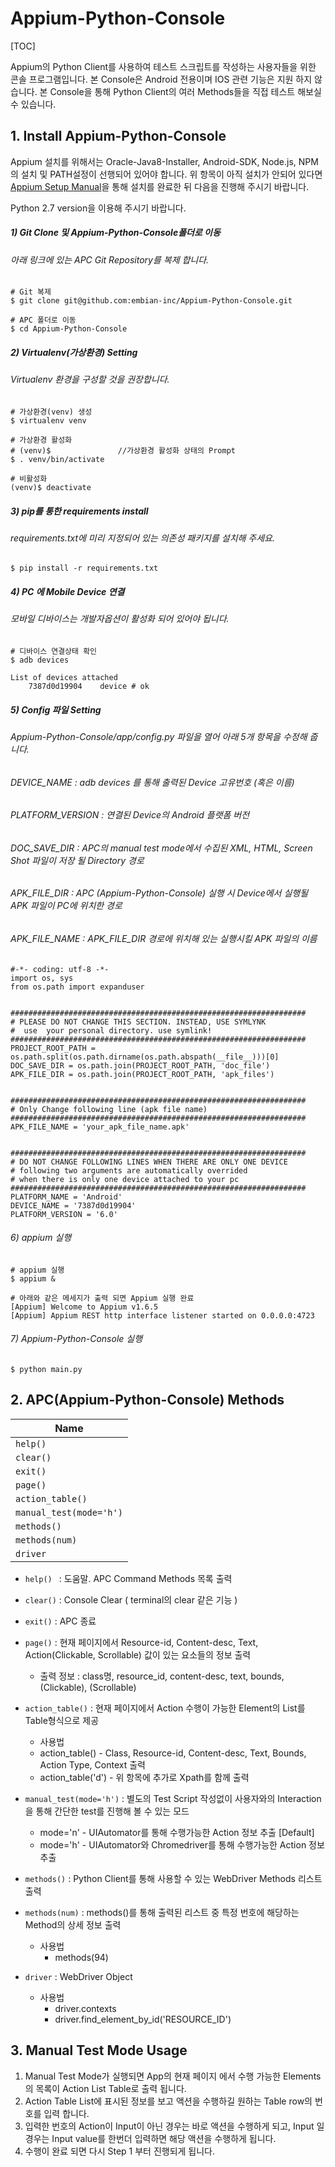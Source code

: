 # Appium-Python-Console

[TOC]


Appium의 Python Client를 사용하여 테스트 스크립트를 작성하는 사용자들을 위한 콘솔 프로그램입니다.
본 Console은 Android 전용이며 IOS 관련 기능은 지원 하지 않습니다.
본 Console을 통해 Python Client의 여러 Methods들을 직접 테스트 해보실 수 있습니다.


## 1. Install Appium-Python-Console

Appium 설치를 위해서는 Oracle-Java8-Installer, Android-SDK, Node.js, NPM 의 설치 및 PATH설정이 선행되어 있어야 합니다.
위 항목이 아직 설치가 안되어 있다면 [Appium Setup Manual](https://github.com/embian-inc/Appium-Python-Console/blob/master/README-AppiumSetup.md)을 통해 설치를 완료한 뒤 다음을 진행해 주시기 바랍니다.

Python 2.7 version을 이용해 주시기 바랍니다.

##### 1) Git Clone 및 Appium-Python-Console폴더로 이동

###### 아래 링크에 있는 APC Git Repository를 복제 합니다.

```
# Git 복제
$ git clone git@github.com:embian-inc/Appium-Python-Console.git

# APC 폴더로 이동
$ cd Appium-Python-Console
```

##### 2) Virtualenv(가상환경) Setting

###### Virtualenv 환경을 구성할 것을 권장합니다.

```
# 가상환경(venv) 생성
$ virtualenv venv

# 가상환경 활성화
# (venv)$				//가상환경 활성화 상태의 Prompt
$ . venv/bin/activate

# 비활성화
(venv)$ deactivate

```

##### 3) pip를 통한 requirements install

###### requirements.txt에 미리 지정되어 있는 의존성 패키지를 설치해 주세요.


```
$ pip install -r requirements.txt
```

##### 4) PC 에 Mobile Device 연결

###### 모바일 디바이스는 개발자옵션이 활성화 되어 있어야 됩니다.

```
# 디바이스 연결상태 확인
$ adb devices

List of devices attached
	7387d0d19904	device # ok
```

##### 5) Config 파일 Setting

###### Appium-Python-Console/app/config.py 파일을 열어 아래 5개 항목을 수정해 줍니다.

###### DEVICE_NAME : adb devices 를 통해 출력된 Device 고유번호 (혹은 이름)
###### PLATFORM_VERSION : 연결된 Device의 Android 플랫폼 버전
###### DOC_SAVE_DIR : APC의 manual test mode에서 수집된 XML, HTML, Screen Shot 파일이 저장 될 Directory 경로
###### APK_FILE_DIR : APC (Appium-Python-Console) 실행 시 Device에서 실행될 APK 파일이 PC에 위치한 경로
###### APK_FILE_NAME : APK_FILE_DIR 경로에 위치해 있는 실행시킬 APK 파일의 이름

```
#-*- coding: utf-8 -*-
import os, sys
from os.path import expanduser


##################################################################
# PLEASE DO NOT CHANGE THIS SECTION. INSTEAD, USE SYMLYNK
#  use  your personal directory. use symlink!
##################################################################
PROJECT_ROOT_PATH = os.path.split(os.path.dirname(os.path.abspath(__file__)))[0]
DOC_SAVE_DIR = os.path.join(PROJECT_ROOT_PATH, 'doc_file')
APK_FILE_DIR = os.path.join(PROJECT_ROOT_PATH, 'apk_files')


##################################################################
# Only Change following line (apk file name)
##################################################################
APK_FILE_NAME = 'your_apk_file_name.apk'


##################################################################
# DO NOT CHANGE FOLLOWING LINES WHEN THERE ARE ONLY ONE DEVICE
# following two arguments are automatically overrided
# when there is only one device attached to your pc
##################################################################
PLATFORM_NAME = 'Android'
DEVICE_NAME = '7387d0d19904'
PLATFORM_VERSION = '6.0'

```



###### 6) appium 실행
```
# appium 실행
$ appium &

# 아래와 같은 메세지가 출력 되면 Appium 실행 완료
[Appium] Welcome to Appium v1.6.5
[Ap﻿pium] Appium REST http interface listener started on 0.0.0.0:4723

```

###### 7) Appium-Python-Console 실행

```
$ python main.py
```



## 2. APC(Appium-Python-Console) Methods

| Name |
|------|
| ```help()```|
| ```clear()```|
| ```exit()```|
| ```page()```|
| ```action_table()```|
| ```manual_test(mode='h')```|
| ```methods()```|
| ```methods(num)```|
| ```driver```|



* ```help() ``` : 도움말. APC Command Methods 목록 출력
* ```clear()``` : Console Clear ( terminal의 clear 같은 기능 )
* ```exit()``` : APC 종료
* ```page()``` : 현재 페이지에서 Resource-id, Content-desc, Text, Action(Clickable, Scrollable) 값이 있는 요소들의 정보 출력
  * 출력 정보 : class명, resource_id, content-desc, text, bounds, (Clickable), (Scrollable)
* ```action_table()``` : 현재 페이지에서 Action 수행이 가능한 Element의 List를 Table형식으로 제공
	* 사용법
  	* action_table() - Class, Resource-id, Content-desc, Text, Bounds, Action Type, Context 출력
  	* action_table('d') - 위 항목에 추가로 Xpath를 함께 출력

* ```manual_test(mode='h')``` : 별도의 Test Script 작성없이 사용자와의 Interaction을 통해 간단한 test를 진행해 볼 수 있는 모드
  * mode='n' - UIAutomator를 통해 수행가능한 Action 정보 추출 [Default]
  * mode='h' - UIAutomator와 Chromedriver를 통해 수행가능한 Action 정보 추출

* ```methods()``` : Python Client를 통해 사용할 수 있는 WebDriver Methods 리스트 출력
* ```methods(num)``` : methods()를 통해 출력된 리스트 중 특정 번호에 해당하는 Method의 상세 정보 출력
  * 사용법
  	* methods(94)

* ```driver``` : WebDriver Object
  * 사용법
    * driver.contexts
    * driver.find_element_by_id('RESOURCE_ID')

## 3. Manual Test Mode Usage

1)	Manual Test Mode가 실행되면 App의 현재 페이지 에서 수행 가능한 Elements의 목록이 Action List Table로 출력 됩니다.
2)	Action Table List에 표시된 정보를 보고 액션을 수행하길 원하는 Table row의 번호를 입력 합니다.
3)	입력한 번호의 Action이 Input이 아닌 경우는 바로 액션을 수행하게 되고, Input 일 경우는 Input value를 한번더 입력하면 해당 액션을 수행하게 됩니다.
4)	수행이 완료 되면 다시 Step 1 부터 진행되게 됩니다.
